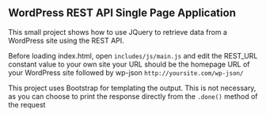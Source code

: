 ## WordPress REST API Single Page Application

This small project shows how to use JQuery to retrieve data from a WordPress site using
the REST API.

Before loading index.html, open `includes/js/main.js` and edit the REST_URL constant value to your own site
your URL should be the homepage URL of your WordPress site followed by wp-json
`http://yoursite.com/wp-json/`

This project uses Bootstrap for templating the output. This is not necessary, as you can choose to print the response
directly from the `.done()` method of the request